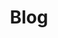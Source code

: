 ---
layout: page-redirect
title: Blog
permalink: /blog/
description: All blog posts by trigger_segfault, from yearly wrap-ups to discussing the inner workings of password save states.
regenerate: true
---
